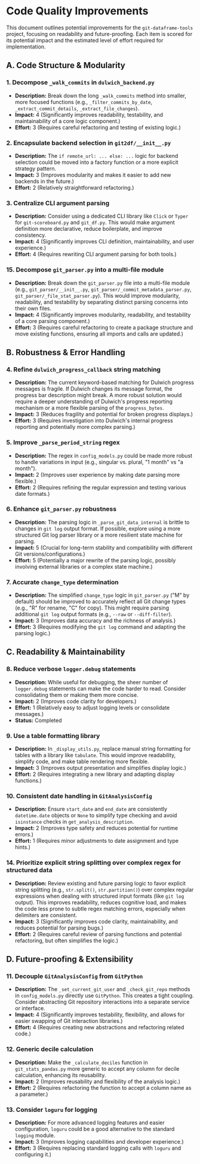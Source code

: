 # Code Quality Improvements

This document outlines potential improvements for the `git-dataframe-tools` project, focusing on readability and future-proofing. Each item is scored for its potential impact and the estimated level of effort required for implementation.

## A. Code Structure & Modularity

### 1. Decompose `_walk_commits` in `dulwich_backend.py`
- **Description:** Break down the long `_walk_commits` method into smaller, more focused functions (e.g., `_filter_commits_by_date`, `_extract_commit_details`, `_extract_file_changes`).
- **Impact:** 4 (Significantly improves readability, testability, and maintainability of a core logic component.)
- **Effort:** 3 (Requires careful refactoring and testing of existing logic.)

### 2. Encapsulate backend selection in `git2df/__init__.py`
- **Description:** The `if remote_url: ... else: ...` logic for backend selection could be moved into a factory function or a more explicit strategy pattern.
- **Impact:** 3 (Improves modularity and makes it easier to add new backends in the future.)
- **Effort:** 2 (Relatively straightforward refactoring.)

### 3. Centralize CLI argument parsing
- **Description:** Consider using a dedicated CLI library like `Click` or `Typer` for `git-scoreboard.py` and `git_df.py`. This would make argument definition more declarative, reduce boilerplate, and improve consistency.
- **Impact:** 4 (Significantly improves CLI definition, maintainability, and user experience.)
- **Effort:** 4 (Requires rewriting CLI argument parsing for both tools.)

### 15. Decompose `git_parser.py` into a multi-file module
- **Description:** Break down the `git_parser.py` file into a multi-file module (e.g., `git_parser/__init__.py`, `git_parser/_commit_metadata_parser.py`, `git_parser/_file_stat_parser.py`). This would improve modularity, readability, and testability by separating distinct parsing concerns into their own files.
- **Impact:** 4 (Significantly improves modularity, readability, and testability of a core parsing component.)
- **Effort:** 3 (Requires careful refactoring to create a package structure and move existing functions, ensuring all imports and calls are updated.)

## B. Robustness & Error Handling

### 4. Refine `dulwich_progress_callback` string matching
- **Description:** The current keyword-based matching for Dulwich progress messages is fragile. If Dulwich changes its message format, the progress bar description might break. A more robust solution would require a deeper understanding of Dulwich's progress reporting mechanism or a more flexible parsing of the `progress_bytes`.
- **Impact:** 3 (Reduces fragility and potential for broken progress displays.)
- **Effort:** 3 (Requires investigation into Dulwich's internal progress reporting and potentially more complex parsing.)

### 5. Improve `_parse_period_string` regex
- **Description:** The regex in `config_models.py` could be made more robust to handle variations in input (e.g., singular vs. plural, "1 month" vs "a month").
- **Impact:** 2 (Improves user experience by making date parsing more flexible.)
- **Effort:** 2 (Requires refining the regular expression and testing various date formats.)

### 6. Enhance `git_parser.py` robustness
- **Description:** The parsing logic in `_parse_git_data_internal` is brittle to changes in `git log` output format. If possible, explore using a more structured Git log parser library or a more resilient state machine for parsing.
- **Impact:** 5 (Crucial for long-term stability and compatibility with different Git versions/configurations.)
- **Effort:** 5 (Potentially a major rewrite of the parsing logic, possibly involving external libraries or a complex state machine.)

### 7. Accurate `change_type` determination
- **Description:** The simplified `change_type` logic in `git_parser.py` ("M" by default) should be improved to accurately reflect all Git change types (e.g., "R" for rename, "C" for copy). This might require parsing additional `git log` output formats (e.g., `--raw` or `--diff-filter`).
- **Impact:** 3 (Improves data accuracy and the richness of analysis.)
- **Effort:** 3 (Requires modifying the `git log` command and adapting the parsing logic.)

## C. Readability & Maintainability

### 8. Reduce verbose `logger.debug` statements
- **Description:** While useful for debugging, the sheer number of `logger.debug` statements can make the code harder to read. Consider consolidating them or making them more concise.
- **Impact:** 2 (Improves code clarity for developers.)
- **Effort:** 1 (Relatively easy to adjust logging levels or consolidate messages.)
- **Status:** Completed

### 9. Use a table formatting library
- **Description:** In `_display_utils.py`, replace manual string formatting for tables with a library like `tabulate`. This would improve readability, simplify code, and make table rendering more flexible.
- **Impact:** 3 (Improves output presentation and simplifies display logic.)
- **Effort:** 2 (Requires integrating a new library and adapting display functions.)

### 10. Consistent date handling in `GitAnalysisConfig`
- **Description:** Ensure `start_date` and `end_date` are consistently `datetime.date` objects or `None` to simplify type checking and avoid `isinstance` checks in `get_analysis_description`.
- **Impact:** 2 (Improves type safety and reduces potential for runtime errors.)
- **Effort:** 1 (Requires minor adjustments to date assignment and type hints.)

### 14. Prioritize explicit string splitting over complex regex for structured data
- **Description:** Review existing and future parsing logic to favor explicit string splitting (e.g., `str.split()`, `str.partition()`) over complex regular expressions when dealing with structured input formats (like `git log` output). This improves readability, reduces cognitive load, and makes the code less prone to subtle regex matching errors, especially when delimiters are consistent.
- **Impact:** 3 (Significantly improves code clarity, maintainability, and reduces potential for parsing bugs.)
- **Effort:** 2 (Requires careful review of parsing functions and potential refactoring, but often simplifies the logic.)

## D. Future-proofing & Extensibility

### 11. Decouple `GitAnalysisConfig` from `GitPython`
- **Description:** The `_set_current_git_user` and `_check_git_repo` methods in `config_models.py` directly use `GitPython`. This creates a tight coupling. Consider abstracting Git repository interactions into a separate service or interface.
- **Impact:** 4 (Significantly improves testability, flexibility, and allows for easier swapping of Git interaction libraries.)
- **Effort:** 4 (Requires creating new abstractions and refactoring related code.)

### 12. Generic decile calculation
- **Description:** Make the `_calculate_deciles` function in `git_stats_pandas.py` more generic to accept any column for decile calculation, enhancing its reusability.
- **Impact:** 2 (Improves reusability and flexibility of the analysis logic.)
- **Effort:** 2 (Requires refactoring the function to accept a column name as a parameter.)

### 13. Consider `loguru` for logging
- **Description:** For more advanced logging features and easier configuration, `loguru` could be a good alternative to the standard `logging` module.
- **Impact:** 3 (Improves logging capabilities and developer experience.)
- **Effort:** 3 (Requires replacing standard logging calls with `loguru` and configuring it.)
